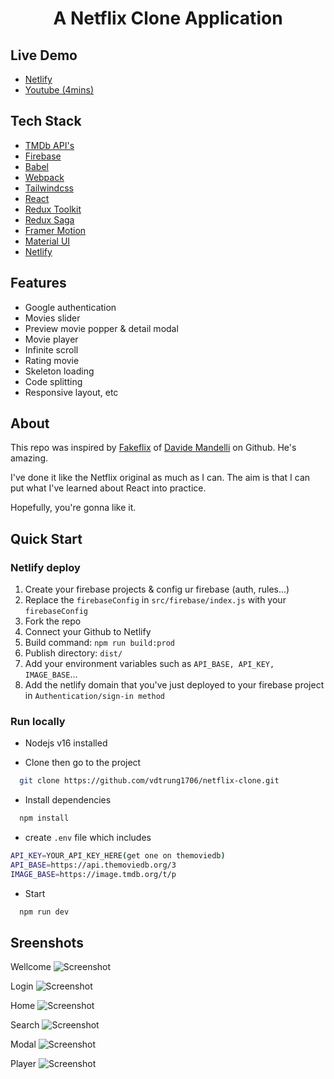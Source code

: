 <h1 align="center">A Netflix Clone Application</h1>

## Live Demo

- [Netlify](https://tdv-netflix-clone.netlify.app)
- [Youtube (4mins)](https://www.youtube.com/watch?v=ZF2_Z1vPavg)

## Tech Stack

- [TMDb API's](https://www.themoviedb.org/)
- [Firebase](https://firebase.google.com/)
- [Babel](https://babeljs.io/)
- [Webpack](https://webpack.js.org/)
- [Tailwindcss](https://tailwindcss.com/)
- [React](https://reactjs.org/)
- [Redux Toolkit](https://redux-toolkit.js.org/)
- [Redux Saga](https://redux-saga.js.org/)
- [Framer Motion](https://www.framer.com/motion/)
- [Material UI](https://mui.com/)
- [Netlify](https://www.netlify.com/)

## Features

- Google authentication
- Movies slider
- Preview movie popper & detail modal
- Movie player
- Infinite scroll
- Rating movie
- Skeleton loading
- Code splitting
- Responsive layout, etc

## About

This repo was inspired by [Fakeflix](https://github.com/Th3Wall/Fakeflix) of [Davide Mandelli](https://github.com/Th3Wall) on Github. He's amazing.

I've done it like the Netflix original as much as I can. The aim is that I can put what I've learned about React into practice.

Hopefully, you're gonna like it.

## Quick Start

### Netlify deploy

1. Create your firebase projects & config ur firebase (auth, rules...)
2. Replace the `firebaseConfig` in `src/firebase/index.js` with your `firebaseConfig`
3. Fork the repo
4. Connect your Github to Netlify
5. Build command: `npm run build:prod`
6. Publish directory: `dist/`
7. Add your environment variables such as `API_BASE, API_KEY, IMAGE_BASE`...
8. Add the netlify domain that you've just deployed to your firebase project in `Authentication/sign-in method`

### Run locally

- Nodejs v16 installed

- Clone then go to the project

```bash
  git clone https://github.com/vdtrung1706/netflix-clone.git
```

- Install dependencies

```bash
  npm install
```

- create `.env` file which includes

```bash
API_KEY=YOUR_API_KEY_HERE(get one on themoviedb)
API_BASE=https://api.themoviedb.org/3
IMAGE_BASE=https://image.tmdb.org/t/p
```

- Start

```bash
  npm run dev
```

## Sreenshots

Wellcome
![Screenshot](https://drive.google.com/uc?export=view&id=1u_6aMT3nrutG7FXYjlqHq1TihB9YCR7D)

Login
![Screenshot](https://drive.google.com/uc?export=view&id=12h9O1xpLixnRpPjDEDAEjhB5WM1hBEZp)

Home
![Screenshot](https://drive.google.com/uc?export=view&id=1jNG3V1K3wT5oH_C1MlMoEyiB_VthzfAU)

Search
![Screenshot](https://drive.google.com/uc?export=view&id=1uWX-krE46FGfFIQg3z0RBJBWTl2_eQfR)

Modal
![Screenshot](https://drive.google.com/uc?export=view&id=1KgianpgZfymOTrnHkm6MNoKJyQCgo184)

Player
![Screenshot](https://drive.google.com/uc?export=view&id=1TBuP4L-SpEXUGFM8zDXKyWBrwdGJhMmC)
